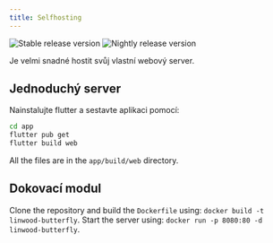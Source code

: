```yaml
---
title: Selfhosting
---
```


![Stable release version](https://img.shields.io/badge/dynamic/yaml?color=c4840d\&label=Stable\&query=%24.version\&url=https%3A%2F%2Fraw.githubusercontent.com%2FLinwoodDev%2Fbutterfly%2Fstable%2Fapp%2Fpubspec.yaml\&style=for-the-badge)
![Nightly release version](https://img.shields.io/badge/dynamic/yaml?color=f7d28c\&label=Nightly\&query=%24.version\&url=https%3A%2F%2Fraw.githubusercontent.com%2FLinwoodDev%2Fbutterfly%2Fnightly%2Fapp%2Fpubspec.yaml\&style=for-the-badge)

Je velmi snadné hostit svůj vlastní webový server.

## Jednoduchý server

Nainstalujte flutter a sestavte aplikaci pomocí:

```bash
cd app
flutter pub get
flutter build web
```

All the files are in the `app/build/web` directory.

## Dokovací modul

Clone the repository and build the `Dockerfile` using: `docker build -t linwood-butterfly`.
Start the server using: `docker run -p 8080:80 -d linwood-butterfly`.
